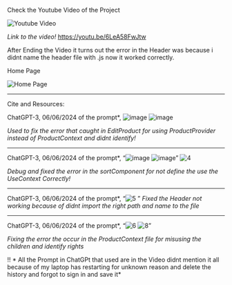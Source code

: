 Check the Youtube Video of the Project

![Youtube Video](https://github.com/FirasMir/cpit-405-final-project-updated/assets/117066902/68553e9f-35ad-497e-afcd-34d477d95bf3)

*Link to the video!*
https://youtu.be/6LeA58FwJtw

After Ending the Video it turns out the error in the Header was because i didnt name the header file with .js
now it worked correctly.



Home Page

![Home Page](https://github.com/FirasMir/cpit-405-final-project-updated/assets/117066902/5805d42e-acc4-4ef7-97d5-6b586c0c0c83)



------------------------------------------------------------------------------------------------------------------------------------------------------------------

Cite and Resources:

ChatGPT-3, 06/06/2024 of the prompt*, ![image](https://github.com/FirasMir/cpit-405-final-project-updated/assets/117066902/ab340147-e60a-4d17-a449-3774d7bcf1a9)
![image](https://github.com/FirasMir/cpit-405-final-project-updated/assets/117066902/e55cc560-44e4-42b1-bf56-166620112469)


*Used to fix the error that caught in EditProduct for using ProductProvider instead of ProductContext and didnt identify!*

------------------------------------------------------------------------------------------------------------------------------------------------------------------
ChatGPT-3, 06/06/2024 of the prompt*, “![image](https://github.com/FirasMir/cpit-405-final-project-updated/assets/117066902/4f229a3a-df25-41b3-aa49-e151add40098)
![image](https://github.com/FirasMir/cpit-405-final-project-updated/assets/117066902/66fbd1c7-48bf-44e6-b5ed-c7f6983a4139)”
![4](https://github.com/FirasMir/cpit-405-final-project-updated/assets/117066902/0fdfb194-9523-400d-9564-03f4b37390a0)


*Debug and fixed the error in the sortComponent for not define the use the UseContext Correctly!*

------------------------------------------------------------------------------------------------------------------------------------------------------------------

ChatGPT-3, 06/06/2024 of the prompt*, “![5](https://github.com/FirasMir/cpit-405-final-project-updated/assets/117066902/ce13b9f2-04bd-479c-9177-ae9558975410)
”
*Fixed the Header not working because of didnt import the right path and name to the file*

------------------------------------------------------------------------------------------------------------------------------------------------------------------
ChatGPT-3, 06/06/2024 of the prompt*, “![6](https://github.com/FirasMir/cpit-405-final-project-updated/assets/117066902/cb52ea06-fb07-4cd5-bbfd-a1fc3843d273)
![8](https://github.com/FirasMir/cpit-405-final-project-updated/assets/117066902/3e0eb957-ec57-4cff-b986-384dc8b3f317)”

*Fixing the error the occur in the ProductContext file for misusing the children and identify rights*

!! * All the Prompt in ChatGPt that used are in the Video didnt mention it all because of my laptop has restarting for unknown reason and delete the history and forgot to sign in and save it*
